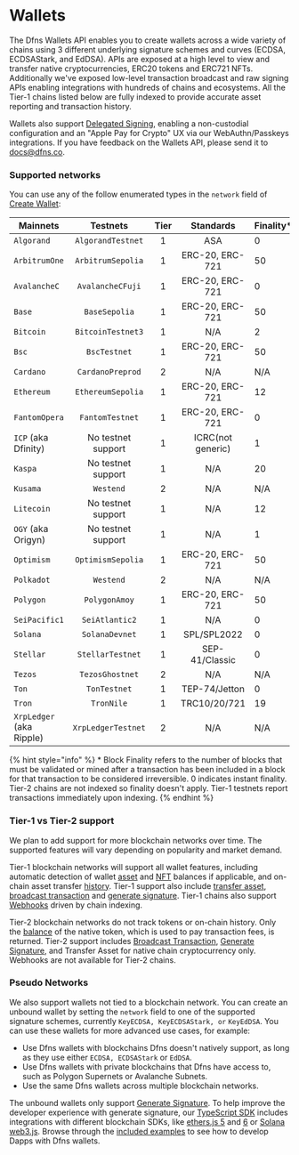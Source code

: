 # Wallets

The Dfns Wallets API enables you to create wallets across a wide variety of chains using 3 different underlying signature schemes and curves (ECDSA, ECDSAStark, and EdDSA). APIs are exposed at a high level to view and transfer native cryptocurrencies, ERC20 tokens and ERC721 NFTs. Additionally we've exposed low-level transaction broadcast and raw signing APIs enabling integrations with hundreds of chains and ecosystems. All the Tier-1 chains listed below are fully indexed to provide accurate asset reporting and transaction history.

Wallets also support [Delegated Signing](../../advanced-topics/delegated-signing.md), enabling a non-custodial configuration and an "Apple Pay for Crypto" UX via our WebAuthn/Passkeys integrations. If you have feedback on the Wallets API, please send it to [docs@dfns.co](mailto:docs@dfns.co).

### Supported networks <a href="#supported-networks" id="supported-networks"></a>

You can use any of the follow enumerated types in the `network` field of [Create Wallet](https://docs.dfns.co/dfns-docs/api-docs/wallets/create-wallet#request-body):

<table><thead><tr><th width="198">Mainnets</th><th width="211" align="center">Testnets</th><th width="71" align="center">Tier</th><th width="165" align="center">Standards</th><th>Finality*</th></tr></thead><tbody><tr><td><code>Algorand</code></td><td align="center"><code>AlgorandTestnet</code></td><td align="center">1</td><td align="center">ASA</td><td>0</td></tr><tr><td><code>ArbitrumOne</code></td><td align="center"><code>ArbitrumSepolia</code></td><td align="center">1</td><td align="center">ERC-20, ERC-721</td><td>50</td></tr><tr><td><code>AvalancheC</code></td><td align="center"><code>AvalancheCFuji</code></td><td align="center">1</td><td align="center">ERC-20, ERC-721</td><td>0</td></tr><tr><td><code>Base</code></td><td align="center"><code>BaseSepolia</code></td><td align="center">1</td><td align="center">ERC-20, ERC-721</td><td>50</td></tr><tr><td><code>Bitcoin</code></td><td align="center"><code>BitcoinTestnet3</code></td><td align="center">1</td><td align="center">N/A</td><td>2</td></tr><tr><td><code>Bsc</code></td><td align="center"><code>BscTestnet</code></td><td align="center">1</td><td align="center">ERC-20, ERC-721</td><td>50</td></tr><tr><td><code>Cardano</code></td><td align="center"><code>CardanoPreprod</code></td><td align="center">2</td><td align="center">N/A</td><td>N/A</td></tr><tr><td><code>Ethereum</code></td><td align="center"><code>EthereumSepolia</code></td><td align="center">1</td><td align="center">ERC-20, ERC-721</td><td>12</td></tr><tr><td><code>FantomOpera</code></td><td align="center"><code>FantomTestnet</code></td><td align="center">1</td><td align="center">ERC-20, ERC-721</td><td>0</td></tr><tr><td><code>ICP</code> (aka Dfinity)</td><td align="center">No testnet support</td><td align="center">1</td><td align="center">ICRC(not generic)</td><td>1</td></tr><tr><td><code>Kaspa</code></td><td align="center">No testnet support</td><td align="center">1</td><td align="center">N/A</td><td>20</td></tr><tr><td><code>Kusama</code></td><td align="center"><code>Westend</code></td><td align="center">2</td><td align="center">N/A</td><td>N/A</td></tr><tr><td><code>Litecoin</code></td><td align="center">No testnet support</td><td align="center">1</td><td align="center">N/A</td><td>12</td></tr><tr><td><code>OGY</code> (aka Origyn)</td><td align="center">No testnet support</td><td align="center">1</td><td align="center">N/A</td><td>1</td></tr><tr><td><code>Optimism</code></td><td align="center"><code>OptimismSepolia</code></td><td align="center">1</td><td align="center">ERC-20, ERC-721</td><td>50</td></tr><tr><td><code>Polkadot</code></td><td align="center"><code>Westend</code></td><td align="center">2</td><td align="center">N/A</td><td>N/A</td></tr><tr><td><code>Polygon</code></td><td align="center"><code>PolygonAmoy</code></td><td align="center">1</td><td align="center">ERC-20, ERC-721</td><td>50</td></tr><tr><td><code>SeiPacific1</code></td><td align="center"><code>SeiAtlantic2</code></td><td align="center">1</td><td align="center">N/A</td><td>0</td></tr><tr><td><code>Solana</code></td><td align="center"><code>SolanaDevnet</code></td><td align="center">1</td><td align="center">SPL/SPL2022</td><td>0</td></tr><tr><td><code>Stellar</code></td><td align="center"><code>StellarTestnet</code></td><td align="center">1</td><td align="center">SEP-41/Classic</td><td>0</td></tr><tr><td><code>Tezos</code></td><td align="center"><code>TezosGhostnet</code></td><td align="center">2</td><td align="center">N/A</td><td>N/A</td></tr><tr><td><code>Ton</code></td><td align="center"><code>TonTestnet</code></td><td align="center">1</td><td align="center">TEP-74/Jetton</td><td>0</td></tr><tr><td><code>Tron</code></td><td align="center"><code>TronNile</code></td><td align="center">1</td><td align="center">TRC10/20/721</td><td>19</td></tr><tr><td><code>XrpLedger</code> (aka Ripple)</td><td align="center"><code>XrpLedgerTestnet</code></td><td align="center">2</td><td align="center">N/A</td><td>N/A</td></tr></tbody></table>

{% hint style="info" %}
\* Block Finality refers to the number of blocks that must be validated or mined after a transaction has been included in a block for that transaction to be considered irreversible. 0 indicates instant finality. Tier-2 chains are not indexed so finality doesn't apply. Tier-1 testnets report transactions immediately upon indexing.
{% endhint %}

### Tier-1 vs Tier-2 support

We plan to add support for more blockchain networks over time. The supported features will vary depending on popularity and market demand.

Tier-1 blockchain networks will support all wallet features, including automatic detection of wallet [asset](get-wallet-assets.md) and [NFT](get-wallet-nfts.md) balances if applicable, and on-chain asset transfer [history](get-wallet-history.md). Tier-1 support also include [transfer asset](transfer-asset-from-wallet.md), [broadcast transaction](broadcast-transaction-from-wallet/) and [generate signature](generate-signature-from-wallet/). Tier-1 chains also support [Webhooks](../webhooks/) driven by chain indexing.

Tier-2 blockchain networks do not track tokens or on-chain history. Only the [balance](get-wallet-assets.md) of the native token, which is used to pay transaction fees, is returned. Tier-2 support includes [Broadcast Transaction](broadcast-transaction-from-wallet/), [Generate Signature](generate-signature-from-wallet/), and Transfer Asset for native chain cryptocurrency only. Webhooks are not available for Tier-2 chains.

### Pseudo Networks <a href="#pseudo-networks" id="pseudo-networks"></a>

We also support wallets not tied to a blockchain network. You can create an unbound wallet by setting the `network` field to one of the supported signature schemes, currently `KeyECDSA, KeyECDSAStark, or` `KeyEdDSA`. You can use these wallets for more advanced use cases, for example:

* Use Dfns wallets with blockchains Dfns doesn't natively support, as long as they use either `ECDSA, ECDSAStark` or `EdDSA`.
* Use Dfns wallets with private blockchains that Dfns have access to, such as Polygon Supernets or Avalanche Subnets.
* Use the same Dfns wallets across multiple blockchain networks.

The unbound wallets only support [Generate Signature](generate-signature-from-wallet/). To help improve the developer experience with generate signature, our [TypeScript SDK](https://github.com/dfnsext/typescript-sdk) includes integrations with different blockchain SDKs, like [ethers.js 5](https://github.com/dfnsext/typescript-sdk/tree/m/packages/lib-ethersjs5) and [6](https://github.com/dfnsext/typescript-sdk/tree/m/packages/lib-ethersjs6) or [Solana web3.js](https://github.com/dfnsext/typescript-sdk/tree/m/packages/lib-solana). Browse through the [included examples](https://github.com/dfnsext/typescript-sdk/tree/m/examples) to see how to develop Dapps with Dfns wallets.
